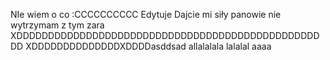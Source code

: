 NIe wiem o co :CCCCCCCCCC
Edytuje
Dajcie mi siły panowie
nie wytrzymam z tym zara
XDDDDDDDDDDDDDDDDDDDDDDDDDDDDDDDDDDDDDDDDDDDDDDDDDD
XDDDDDDDDDDDDDDXDDDDasddsad
allalalala
lalalal
aaaa

